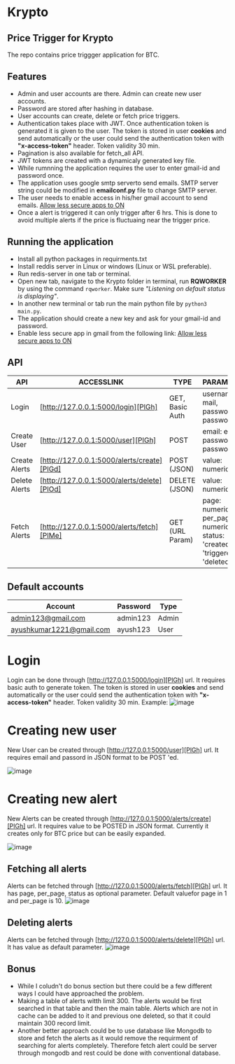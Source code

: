 # Krypto
## Price Trigger for Krypto 

The repo contains price triggger application for BTC.
## Features

- Admin and user accounts are there. Admin can create new user accounts.
- Password are stored after hashing in database.
- User accounts can create, delete or fetch price triggers.
- Authentication takes place with JWT. Once authentication token is generated it is given to the user. The token is stored in user **cookies** and send automatically or the user could send the authentication token with **"x-access-token"** header. Token validity 30 min.
- Pagination is also available for fetch_all API.
- JWT tokens are created with a dynamicaly generated key file.
- While rumnning the application requires the user to enter  gmail-id and password once.
- The application uses google smtp serverto send emails. SMTP server string could be modified in **emailconf.py** file to change SMTP server.
- The user needs to enable access in his/her gmail account to send emails. [Allow less secure apps to ON](https://myaccount.google.com/lesssecureapps)
- Once a alert is triggered it can only trigger after 6 hrs. This is done to avoid multiple alerts if the price is fluctuaing near the trigger price.

## Running the application
- Install all python packages in requirments.txt
- Install reddis server in Linux or windows (Linux or WSL preferable).
- Run redis-server in one tab or terminal.
- Open new tab, navigate to the Krypto folder in terminal, run **RQWORKER** by using the command `rqworker`. Make sure *"Listening on default status is displaying"*.
- In another new terminal or tab run the main python file by `python3 main.py`.
- The application should create a new key and ask for your gmail-id and password.
- Enable less secure app in gmail from the following link: [Allow less secure apps to ON](https://myaccount.google.com/lesssecureapps)

## API

| API | ACCESSLINK | TYPE |PARAMETERS|
| ------ | ------ | ----- | ----- |
| Login | [http://127.0.0.1:5000/login][PlGh]| GET, Basic Auth| username: e-mail, password: password
| Create User | [http://127.0.0.1:5000/user][PlGh] | POST | email: email, password: password
| Create Alerts | [http://127.0.0.1:5000/alerts/create][PlGd] | POST (JSON)| value: numeric type
| Delete Alerts | [http://127.0.0.1:5000/alerts/delete][PlOd] | DELETE (JSON)| value: numeric type
| Fetch Alerts | [http://127.0.0.1:5000/alerts/fetch][PlMe] | GET (URL Param)| page: numeric, per_page: numeric, status: 'created', 'triggered', 'deleted'

## Default accounts
| Account | Password |Type|
| ------ | ------ | ----- |
|admin123@gmail.com| admin123| Admin|
|ayushkumar1221@gmail.com| ayush123| User|

# Login
Login can be done through  [http://127.0.0.1:5000/login][PlGh] url. It requires basic auth to generate token. The token is stored in user **cookies** and send automatically or the user could send the authentication token with **"x-access-token"** header. Token validity 30 min.
Example:
![image](https://i.ibb.co/7SbBBwX/image.png)

# Creating new user
New User can be created through  [http://127.0.0.1:5000/user][PlGh] url. It requires email and passord in JSON format to be POST 'ed.

![image](https://i.ibb.co/2tfRJXK/image.png)

# Creating new alert
New Alerts can be created through  [http://127.0.0.1:5000/alerts/create][PlGh] url. It requires value to be POSTED in JSON format. Currently it creates only for BTC price but can be easily expanded.

![image](https://i.ibb.co/sFVWP1q/image.png)

## Fetching all alerts
Alerts can be fetched through  [http://127.0.0.1:5000/alerts/fetch][PlGh] url. It has page, per_page, status as optional parameter. Default valuefor page in 1 and per_page is 10.
![image](https://i.ibb.co/QjS7WgK/image.png)

## Deleting alerts
Alerts can be fetched through  [http://127.0.0.1:5000/alerts/delete][PlGh] url. It has value as default parameter.
![image](https://i.ibb.co/Y3jS46P/image.png)

## Bonus
- While I coludn't do bonus section but there could be a few different ways I could have approached the problem.
- Making a table of alerts witth limit 300. The alerts would be first searched in that table and then the main table. Alerts which are not in cache can be added to it and previous one deleted, so that it could maintain 300 record limit.
- Another better approach could be to use database like Mongodb to store and fetch the alerts as it would remove the requirment of searching for alerts completely. Therefore fetch alert could be server through mongodb and rest could be done with conventional database.
